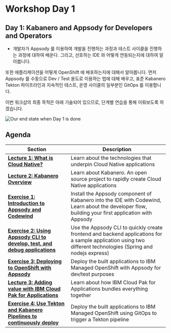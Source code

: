 # Workshop Day 1

## Day 1: Kabanero and Appsody for Developers and Operators

* 개발자가 Appsody 를 이용하여 개발을 진행하는 과정과 테스트 사이클을 진행하는 과정에 대하여 배운다. 
그리고, 선호하는 IDE 와 어떻게 연동되는지에 대하여 알아봅니다.  

또한 애플리케이션을 어떻게 OpenShift 에 배포하는지에 대해서 알아봅니다. 먼저 Appsody 를 수동으로 Dev / Test 용도로 이용하는 법에 대해 배우고, 표준 Kabanero Tekton 파이프라인과 지속적인 테스트, 운영 사이클의 일부분인 GitOps 를 이용합니다.  

이번 워크샵의 최종 목적은 아래 기술되어 있으므로, 단계별 연습을 통해 이뤄보도록 하겠습니다.  

![Our end state when Day 1 is done](images/architecture.png)

## Agenda

| Section | Description |
| - | - |
| **[Lecture 1: What is Cloud Native?](https://ibm.box.com/s/3pvl4jdi3xifs1olzcl9np904zvk5ueo)** | Learn about the technologies that underpin Cloud Native applications |
| **[Lecture 2: Kabanero Overview](https://ibm.box.com/s/6jl4b7sj8xqgh7rvxtea5ykpsjyu1siz)** | Learn about Kabanero. An open source project to rapidly create Cloud Native applications |
| **[Exercise 1: Introduction to Appsody and Codewind](../exercise-1/README.md)** | Install the Appsody component of Kabanero into the IDE with Codewind, Learn about the developer flow, building your first application with Appsody |
| **[Exercise 2: Using Appsody CLI to develop, test, and debug applications](../exercise-2/README.md)** | Use the Appsody CLI to quickly create frontend and backend applications for a sample application using two different technologies (Spring and nodejs express) |
| **[Exercise 3: Deploying to OpenShift with Appsody](../exercise-3/README.md)** | Deploy the built applications to IBM Managed OpenShift with Appsody for dev/test purposes |
| **[Lecture 3: Adding value with IBM Cloud Pak for Applications](https://ibm.box.com/s/y4wh104vdos1vw5kdjwwuhebf8jgq580)** | Learn about how IBM Cloud Pak for Applications bundles everything together |
| **[Exercise 4: Use Tekton and Kabanero Pipelines to continuously deploy](../exercise-4/README.md)** | Deploy the built applications to IBM Managed OpenShift using GitOps to trigger a Tekton pipeline |
